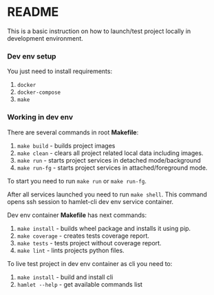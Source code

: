 # README

This is a basic instruction on how to launch/test project locally in development environment.

### Dev env setup
You just need to install requirements:
1. ```docker```
1. ```docker-compose```
1. ```make```

### Working in dev env
There are several commands in root **Makefile**:
1. ```make build``` - builds project images
1. ```make clean``` - clears all project related local data including images.
1. ```make run``` - starts project services in detached mode/background
1. ```make run-fg``` - starts project services in attached/foreground mode.

To start you need to run ```make run``` or ```make run-fg```.

After all services launched you need to run ```make shell```. This command opens ssh session to hamlet-cli dev env service container.

Dev env container **Makefile** has next commands:
1. ```make install``` - builds wheel package and installs it using pip.
1. ```make coverage``` - creates tests coverage report.
1. ```make tests``` - tests project without coverage report.
1. ```make lint``` - lints projects python files.

To live test project in dev env container as cli you need to:
1. ```make install``` - build and install cli
2. ```hamlet --help``` - get available commands list
